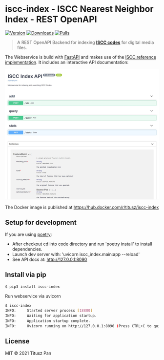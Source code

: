 # iscc-index - ISCC Nearest Neighbor Index - REST OpenAPI
[![Version](https://img.shields.io/pypi/v/iscc-index.svg)](https://pypi.python.org/pypi/iscc-index/)
[![Downloads](https://pepy.tech/badge/iscc-index)](https://pepy.tech/project/iscc-index)
[![Pulls](https://shields.beevelop.com/docker/pulls/titusz/iscc-index.svg?style=flat-square)](https://hub.docker.com/r/titusz/iscc-index)

> A REST OpenAPI Backend for indexing [**ISCC codes**](https://iscc.codes) for digital media files.


The Webservice is build with [FastAPI](https://github.com/tiangolo/fastapi) and makes
use of the [ISCC reference implementation](<https://github.com/iscc/iscc-specs>).
It includes an interactive API documentation:

![Interactive ISCC Api Docs](screenshot.jpg)


The Docker image is published at https://hub.docker.com/r/titusz/iscc-index


## Setup for development

If you are using [poetry](https://python-poetry.org/):

- After checkout cd into code directory and run 'poetry install' to install dependencies.
- Launch dev server with: 'uvicorn iscc_index.main:app --reload'
- See API docs at: http://127.0.0.1:8090


## Install via pip

```bash
$ pip3 install iscc-index
```

Run webservice via uvicorn

```bash
$ iscc-index
INFO:     Started server process [18800]
INFO:     Waiting for application startup.
INFO:     Application startup complete.
INFO:     Uvicorn running on http://127.0.0.1:8090 (Press CTRL+C to quit)
```

## License

MIT © 2021 Titusz Pan
